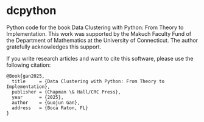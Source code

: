 # dcpython
Python code for the book Data Clustering with Python: From Theory to Implementation. This work was supported by the Makuch Faculty Fund of the Department of Mathematics at the University of Connecticut. The author gratefully acknowledges this support.

If you write research articles and want to cite this software, please use the following citation:
```
@Book{gan2025,
  title     = {Data Clustering with Python: From Theory to Implementation},
  publisher = {Chapman \& Hall/CRC Press},
  year      = {2025},
  author    = {Guojun Gan},
  address   = {Boca Raton, FL}
}
```
